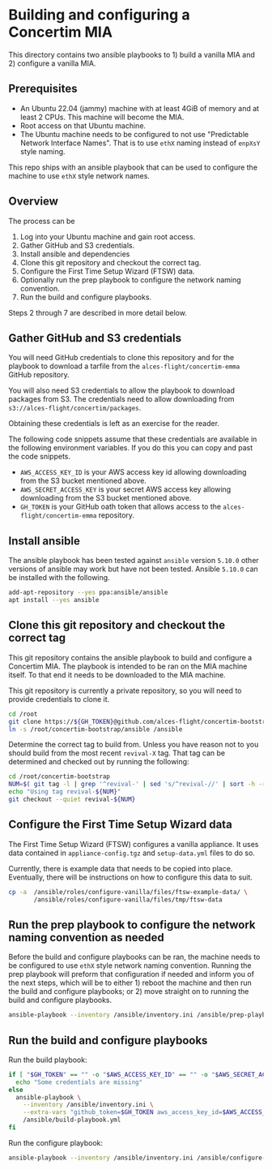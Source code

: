 # Building and configuring a Concertim MIA

This directory contains two ansible playbooks to 1) build a vanilla MIA and 2)
configure a vanilla MIA.

## Prerequisites

* An Ubuntu 22.04 (jammy) machine with at least 4GiB of memory and at least 2
  CPUs.  This machine will become the MIA.
* Root access on that Ubuntu machine.
* The Ubuntu machine needs to be configured to not use "Predictable Network
  Interface Names".  That is to use `ethX` naming instead of `enpXsY` style
  naming.

This repo ships with an ansible playbook that can be used to configure the
machine to use `ethX` style network names.

## Overview

The process can be 

1. Log into your Ubuntu machine and gain root access.
2. Gather GitHub and S3 credentials.
3. Install ansible and dependencies
4. Clone this git repository and checkout the correct tag.
5. Configure the First Time Setup Wizard (FTSW) data.
6. Optionally run the prep playbook to configure the network naming
   convention.
7. Run the build and configure playbooks.

Steps 2 through 7 are described in more detail below.

## Gather GitHub and S3 credentials

You will need GitHub credentials to clone this repository and for the playbook
to download a tarfile from the `alces-flight/concertim-emma` GitHub
repository.

You will also need S3 credentials to allow the playbook to download packages
from S3.  The credentials need to allow downloading from
`s3://alces-flight/concertim/packages`.

Obtaining these credentials is left as an exercise for the reader.

The following code snippets assume that these credentials are available in the
following environment variables.  If you do this you can copy and past the
code snippets.

* `AWS_ACCESS_KEY_ID` is your AWS access key id allowing downloading from
  the S3 bucket mentioned above.
* `AWS_SECRET_ACCESS_KEY` is your secret AWS access key allowing downloading
  from the S3 bucket mentioned above.
* `GH_TOKEN` is your GitHub oath token that allows access to the
  `alces-flight/concertim-emma` repository.


## Install ansible

The ansible playbook has been tested against `ansible` version `5.10.0` other
versions of ansible may work but have not been tested.  Ansible `5.10.0` can
be installed with the following.

```bash
add-apt-repository --yes ppa:ansible/ansible
apt install --yes ansible
```


## Clone this git repository and checkout the correct tag

This git repository contains the ansible playbook to build and configure a
Concertim MIA.  The playbook is intended to be ran on the MIA machine itself.
To that end it needs to be downloaded to the MIA machine.

This git repository is currently a private repository, so you will need to
provide credentials to clone it.

```bash
cd /root
git clone https://${GH_TOKEN}@github.com/alces-flight/concertim-bootstrap.git
ln -s /root/concertim-bootstrap/ansible /ansible
```

Determine the correct tag to build from.  Unless you have reason not to you
should build from the most recent `revival-X` tag.  That tag can be determined
and checked out by running the following:

```bash
cd /root/concertim-bootstrap
NUM=$( git tag -l | grep '^revival-' | sed 's/^revival-//' | sort -h -r | head -n 1 )
echo "Using tag revival-${NUM}"
git checkout --quiet revival-${NUM}
```

## Configure the First Time Setup Wizard data

The First Time Setup Wizard (FTSW) configures a vanilla appliance.  It uses
data contained in `appliance-config.tgz` and `setup-data.yml` files to do so.

Currently, there is example data that needs to be copied into place.
Eventually, there will be instructions on how to configure this data to suit.

```bash
cp -a  /ansible/roles/configure-vanilla/files/ftsw-example-data/ \
       /ansible/roles/configure-vanilla/files/tmp/ftsw-data
```

## Run the prep playbook to configure the network naming convention as needed

Before the build and configure playbooks can be ran, the machine needs to be
configured to use `ethX` style network naming convention.  Running the prep
playbook will preform that configuration if needed and inform you of the next
steps, which will be to either 1) reboot the machine and then run the build
and configure playbooks; or 2) move straight on to running the build and
configure playbooks.


```bash
ansible-playbook --inventory /ansible/inventory.ini /ansible/prep-playbook.yml
```

## Run the build and configure playbooks

Run the build playbook:

```bash
if [ "$GH_TOKEN" == "" -o "$AWS_ACCESS_KEY_ID" == "" -o "$AWS_SECRET_ACCESS_KEY" == "" ] ; then
  echo "Some credentials are missing"
else
  ansible-playbook \
    --inventory /ansible/inventory.ini \
    --extra-vars "github_token=$GH_TOKEN aws_access_key_id=$AWS_ACCESS_KEY_ID aws_secret_access_key=$AWS_SECRET_ACCESS_KEY" \
    /ansible/build-playbook.yml
fi
```

Run the configure playbook:

```bash
ansible-playbook --inventory /ansible/inventory.ini /ansible/configure-playbook.yml
```
